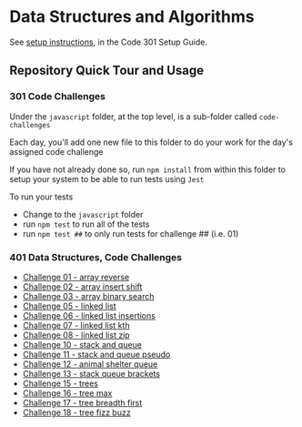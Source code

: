 # Data Structures and Algorithms

See [setup instructions](https://codefellows.github.io/setup-guide/code-301/3-code-challenges), in the Code 301 Setup Guide.

## Repository Quick Tour and Usage

### 301 Code Challenges

Under the `javascript` folder, at the top level, is a sub-folder called `code-challenges`

Each day, you'll add one new file to this folder to do your work for the day's assigned code challenge

If you have not already done so, run `npm install` from within this folder to setup your system to be able to run tests using `Jest`

To run your tests

- Change to the `javascript` folder
- run `npm test` to run all of the tests
- run `npm test ##` to only run tests for challenge ## (i.e. 01)

### 401 Data Structures, Code Challenges
- [Challenge 01 - array reverse](javascript/code-challenges/array-reverse/README.md)
- [Challenge 02 - array insert shift](javascript/code-challenges/array-insert-shift/README.md)
- [Challenge 03 - array binary search](javascript/code-challenges/array-binary-search/README.md)
- [Challenge 05 - linked list](javascript/linked-list/../code-challenges/linked-list/README.md)
- [Challenge 06 - linked list insertions](javascript/code-challenges/linked-list-insertions/README.md)
- [Challenge 07 - linked list kth](javascript/code-challenges/linked-list-kth/README.md)
- [Challenge 08 - linked list zip](javascript/code-challenges/linked-list-zip/README.md)
- [Challenge 10 - stack and queue](javascript/code-challenges/stack-and-queue/README.md)
- [Challenge 11 - stack and queue pseudo](javascript/code-challenges/stack-queue-pseudo/README.md)
- [Challenge 12 - animal shelter queue](javascript/code-challenges/stack-queue-animal-shelter/README.md)
- [Challenge 13 - stack queue brackets](javascript/code-challenges/stack-queue-brackets/README.md)
- [Challenge 15 - trees](javascript/code-challenges/trees/README.md)
- [Challenge 16 - tree max](javascript/code-challenges/tree-max/README.md)
- [Challenge 17 - tree breadth first](javascript/code-challenges/tree-breadth-first/README.md)
- [Challenge 18 - tree fizz buzz](javascript/code-challenges/tree-fizz-buzz/README.md)